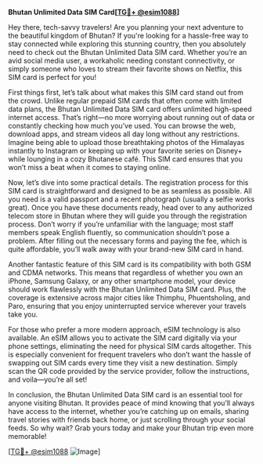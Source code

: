 **Bhutan Unlimited Data SIM Card[[TG💪+ @esim1088](https://t.me/s/esim1088)]**

Hey there, tech-savvy travelers! Are you planning your next adventure to the beautiful kingdom of Bhutan? If you're looking for a hassle-free way to stay connected while exploring this stunning country, then you absolutely need to check out the Bhutan Unlimited Data SIM card. Whether you’re an avid social media user, a workaholic needing constant connectivity, or simply someone who loves to stream their favorite shows on Netflix, this SIM card is perfect for you!

First things first, let’s talk about what makes this SIM card stand out from the crowd. Unlike regular prepaid SIM cards that often come with limited data plans, the Bhutan Unlimited Data SIM card offers unlimited high-speed internet access. That’s right—no more worrying about running out of data or constantly checking how much you’ve used. You can browse the web, download apps, and stream videos all day long without any restrictions. Imagine being able to upload those breathtaking photos of the Himalayas instantly to Instagram or keeping up with your favorite series on Disney+ while lounging in a cozy Bhutanese café. This SIM card ensures that you won’t miss a beat when it comes to staying online.

Now, let’s dive into some practical details. The registration process for this SIM card is straightforward and designed to be as seamless as possible. All you need is a valid passport and a recent photograph (usually a selfie works great). Once you have these documents ready, head over to any authorized telecom store in Bhutan where they will guide you through the registration process. Don’t worry if you’re unfamiliar with the language; most staff members speak English fluently, so communication shouldn’t pose a problem. After filling out the necessary forms and paying the fee, which is quite affordable, you’ll walk away with your brand-new SIM card in hand.

Another fantastic feature of this SIM card is its compatibility with both GSM and CDMA networks. This means that regardless of whether you own an iPhone, Samsung Galaxy, or any other smartphone model, your device should work flawlessly with the Bhutan Unlimited Data SIM card. Plus, the coverage is extensive across major cities like Thimphu, Phuentsholing, and Paro, ensuring that you enjoy uninterrupted service wherever your travels take you.

For those who prefer a more modern approach, eSIM technology is also available. An eSIM allows you to activate the SIM card digitally via your phone settings, eliminating the need for physical SIM cards altogether. This is especially convenient for frequent travelers who don’t want the hassle of swapping out SIM cards every time they visit a new destination. Simply scan the QR code provided by the service provider, follow the instructions, and voila—you’re all set!

In conclusion, the Bhutan Unlimited Data SIM card is an essential tool for anyone visiting Bhutan. It provides peace of mind knowing that you’ll always have access to the internet, whether you’re catching up on emails, sharing travel stories with friends back home, or just scrolling through your social feeds. So why wait? Grab yours today and make your Bhutan trip even more memorable!

[[TG💪+ @esim1088](https://t.me/s/esim1088) ![Image](https://i.postimg.cc/Y0z9fWf4/image.png)]